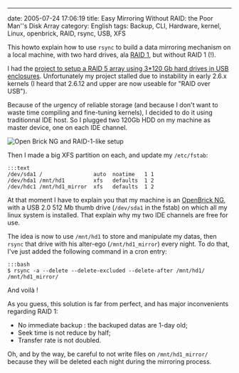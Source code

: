 ---
date: 2005-07-24 17:06:19
title: Easy Mirroring Without RAID: the Poor Man''s Disk Array
category: English
tags: Backup, CLI, Hardware, kernel, Linux, openbrick, RAID, rsync, USB, XFS

This howto explain how to use `rsync` to build a data mirroring mechanism on a local machine, with two hard drives, ala [RAID 1](http://en.wikipedia.org/wiki/RAID1), but without RAID 1 (!).

I had the [project to setup a RAID 5 array using 3*120 Gb hard drives in USB enclosures](http://kevin.deldycke.com/2005/04/creer-un-espace-de-stockage-fiable-avec-raid-5-et-lvm-sous-linux/). Unfortunately my project stalled due to instability in early 2.6.x kernels (I heard that 2.6.12 and upper are now useable for "RAID over USB").

Because of the urgency of reliable storage (and because I don't want to waste time compiling and fine-tuning kernels), I decided to do it using traditionnal IDE host. So I plugged two 120Gb HDD on my machine as master device, one on each IDE channel.

![Open Brick NG and RAID-1-like setup](/uploads/2005/photo_f3.jpg)

Then I made a big XFS partition on each, and update my `/etc/fstab`:

    :::text
    /dev/sda1 /                auto  noatime   1 1
    /dev/hda1 /mnt/hd1         xfs   defaults  1 2
    /dev/hdc1 /mnt/hd1_mirror  xfs   defaults  1 2

At that moment I have to explain you that my machine is an [OpenBrick NG](http://web.archive.org/web/20060822232700/http://www.storever.com/product/openbrick/openbrick-ng), with a USB 2.0 512 Mb thumb drive (`/dev/sda1` in the fstab) on which all my linux system is installed. That explain why my two IDE channels are free for use.

The idea is now to use `/mnt/hd1` to store and manipulate my datas, then `rsync` that drive with his alter-ego (`/mnt/hd1_mirror`) every night. To do that, I've just added the following command in a cron entry:

    :::bash
    $ rsync -a --delete --delete-excluded --delete-after /mnt/hd1/ /mnt/hd1_mirror/

And voilà !

As you guess, this solution is far from perfect, and has major inconvenients regarding RAID 1:

  * No immediate backup : the backuped datas are 1-day old;
  * Seek time is not reduce by half;
  * Transfer rate is not doubled.

Oh, and by the way, be careful to not write files on `/mnt/hd1_mirror/` because they will be deleted each night during the mirroring process.
